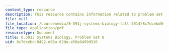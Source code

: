 ```yaml
---
content_type: resource
description: This resource contains information related to problem set 8.
file: null
file_location: /coursemedia/8-591j-systems-biology-fall-2014/8c7dcebd0422e95a62dae56e8499d316_MIT8_591JF14_ProblemSet8.pdf
file_type: application/pdf
resourcetype: Document
title: 8.591J Systems Biology, Problem Set 8
uid: 8c7dcebd-0422-e95a-62da-e56e8499d316
---
```

